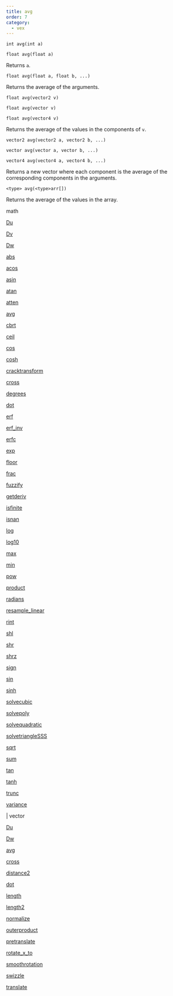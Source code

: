 ```yaml
---
title: avg
order: 7
category:
  - vex
---
```


`int avg(int a)`

`float avg(float a)`

Returns `a`.

`float avg(float a, float b, ...)`

Returns the average of the arguments.

`float avg(vector2 v)`

`float avg(vector v)`

`float avg(vector4 v)`

Returns the average of the values in the components of `v`.

`vector2 avg(vector2 a, vector2 b, ...)`

`vector avg(vector a, vector b, ...)`

`vector4 avg(vector4 a, vector4 b, ...)`

Returns a new vector where each component is the average of the corresponding components in the arguments.

`<type> avg(<type>arr[])`

Returns the average of the values in the array.

math

[Du](Du.html)

[Dv](Dv.html)

[Dw](Dw.html)

[abs](abs.html)

[acos](acos.html)

[asin](asin.html)

[atan](atan.html)

[atten](atten.html)

[avg](avg.html)

[cbrt](cbrt.html)

[ceil](ceil.html)

[cos](cos.html)

[cosh](cosh.html)

[cracktransform](cracktransform.html)

[cross](cross.html)

[degrees](degrees.html)

[dot](dot.html)

[erf](erf.html)

[erf_inv](erf_inv.html)

[erfc](erfc.html)

[exp](exp.html)

[floor](floor.html)

[frac](frac.html)

[fuzzify](fuzzify.html)

[getderiv](getderiv.html)

[isfinite](isfinite.html)

[isnan](isnan.html)

[log](log.html)

[log10](log10.html)

[max](max.html)

[min](min.html)

[pow](pow.html)

[product](product.html)

[radians](radians.html)

[resample_linear](resample_linear.html)

[rint](rint.html)

[shl](shl.html)

[shr](shr.html)

[shrz](shrz.html)

[sign](sign.html)

[sin](sin.html)

[sinh](sinh.html)

[solvecubic](solvecubic.html)

[solvepoly](solvepoly.html)

[solvequadratic](solvequadratic.html)

[solvetriangleSSS](solvetriangleSSS.html)

[sqrt](sqrt.html)

[sum](sum.html)

[tan](tan.html)

[tanh](tanh.html)

[trunc](trunc.html)

[variance](variance.html)

|
vector

[Du](Du.html)

[Dw](Dw.html)

[avg](avg.html)

[cross](cross.html)

[distance2](distance2.html)

[dot](dot.html)

[length](length.html)

[length2](length2.html)

[normalize](normalize.html)

[outerproduct](outerproduct.html)

[pretranslate](pretranslate.html)

[rotate_x_to](rotate_x_to.html)

[smoothrotation](smoothrotation.html)

[swizzle](swizzle.html)

[translate](translate.html)
